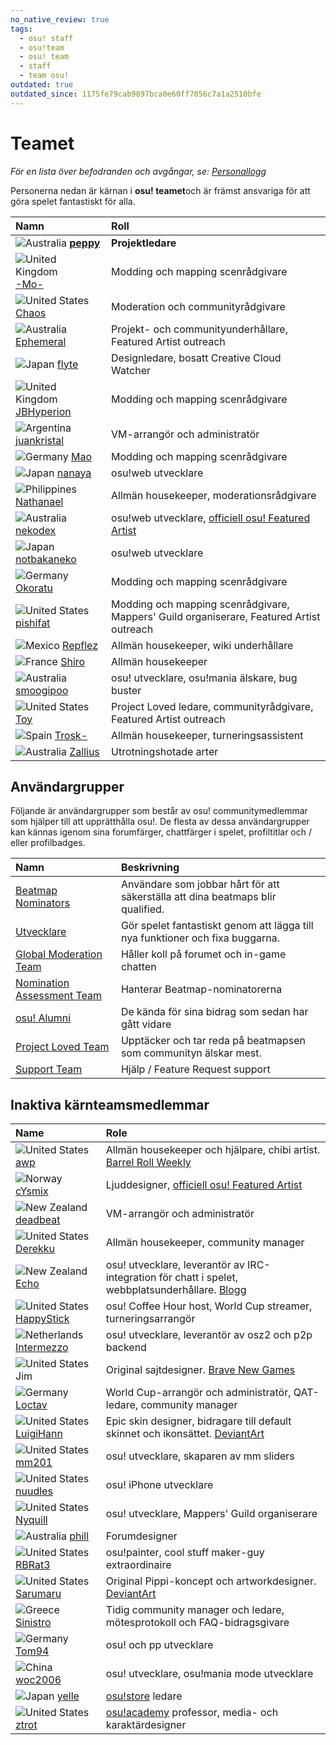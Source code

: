 ```yaml
---
no_native_review: true
tags:
  - osu! staff
  - osu!team
  - osu! team
  - staff
  - team osu!
outdated: true
outdated_since: 1175fe79cab9897bca0e60ff7056c7a1a2510bfe
---
```


# Teamet

*För en lista över befodranden och avgångar, se: [Personallogg](/wiki/Staff_Log)*

Personerna nedan är kärnan i **osu! teamet**och är främst ansvariga för att göra spelet fantastiskt för alla.

| Namn | Roll<!-- TODO: "Featured Artist outreach" isn't a role but I'm not sure how to write it as one... --> |
| :-- | :-- |
| ![][flag_AU] **[peppy](https://osu.ppy.sh/users/2)** | **Projektledare** |
| ![][flag_GB] [-Mo-](https://osu.ppy.sh/users/2202163) | Modding och mapping scenrådgivare |
| ![][flag_US] [Chaos](https://osu.ppy.sh/users/2628870) | Moderation och communityrådgivare |
| ![][flag_AU] [Ephemeral](https://osu.ppy.sh/users/102335) | Projekt- och communityunderhållare, Featured Artist outreach |
| ![][flag_JP] [flyte](https://osu.ppy.sh/users/3103765) | Designledare, bosatt Creative Cloud Watcher |
| ![][flag_GB] [JBHyperion](https://osu.ppy.sh/users/4879508) | Modding och mapping scenrådgivare |
| ![][flag_AR] [juankristal](https://osu.ppy.sh/users/443656) | VM-arrangör och administratör |
| ![][flag_DE] [Mao](https://osu.ppy.sh/users/2204515) | Modding och mapping scenrådgivare |
| ![][flag_JP] [nanaya](https://osu.ppy.sh/users/2387883) | osu!web utvecklare |
| ![][flag_PH] [Nathanael](https://osu.ppy.sh/users/2295078) | Allmän housekeeper, moderationsrådgivare |
| ![][flag_AU] [nekodex](https://osu.ppy.sh/users/102) | osu!web utvecklare, [officiell osu! Featured Artist](https://osu.ppy.sh/beatmaps/artists/1) |
| ![][flag_JP] [notbakaneko](https://osu.ppy.sh/users/10751776) | osu!web utvecklare |
| ![][flag_DE] [Okoratu](https://osu.ppy.sh/users/1623405) | Modding och mapping scenrådgivare |
| ![][flag_US] [pishifat](https://osu.ppy.sh/users/3178418) | Modding och mapping scenrådgivare, Mappers' Guild organiserare, Featured Artist outreach |
| ![][flag_MX] [Repflez](https://osu.ppy.sh/users/201392) | Allmän housekeeper, wiki underhållare |
| ![][flag_FR] [Shiro](https://osu.ppy.sh/users/113005) | Allmän housekeeper |
| ![][flag_AU] [smoogipoo](https://osu.ppy.sh/users/1040328) | osu! utvecklare, osu!mania älskare, bug buster |
| ![][flag_US] [Toy](https://osu.ppy.sh/users/2757689) | Project Loved ledare, communityrådgivare, Featured Artist outreach |
| ![][flag_ES] [Trosk-](https://osu.ppy.sh/users/3469385) | Allmän housekeeper, turneringsassistent |
| ![][flag_AU] [Zallius](https://osu.ppy.sh/users/55) | Utrotningshotade arter |

## Användargrupper

Följande är användargrupper som består av osu! communitymedlemmar som hjälper till att upprätthålla osu!. De flesta av dessa användargrupper kan kännas igenom sina forumfärger, chattfärger i spelet, profiltitlar och / eller profilbadges.

| Namn | Beskrivning |
| :-- | :-- |
| [Beatmap Nominators](Beatmap_Nominators) | Användare som jobbar hårt för att säkerställa att dina beatmaps blir qualified. |
| [Utvecklare](Developers) | Gör spelet fantastiskt genom att lägga till nya funktioner och fixa buggarna. |
| [Global Moderation Team](Global_Moderation_Team) | Håller koll på forumet och in-game chatten |
| [Nomination Assessment Team](Nomination_Assessment_Team) | Hanterar Beatmap-nominatorerna |
| [osu! Alumni](osu!_Alumni) | De kända för sina bidrag som sedan har gått vidare |
| [Project Loved Team](Project_Loved_Team) | Upptäcker och tar reda på beatmapsen som communityn älskar mest. |
| [Support Team](Support_Team) | Hjälp / Feature Request support |

## Inaktiva kärnteamsmedlemmar

| Name | Role |
| :-- | :-- |
| ![][flag_US] [awp](https://osu.ppy.sh/users/2650) | Allmän housekeeper och hjälpare, chibi artist. [Barrel Roll Weekly](http://brw.twinkfish.com/) |
| ![][flag_NO] [cYsmix](https://osu.ppy.sh/users/272870) | Ljuddesigner, [officiell osu! Featured Artist](https://osu.ppy.sh/beatmaps/artists/2) |
| ![][flag_NZ] [deadbeat](https://osu.ppy.sh/users/128370) | VM-arrangör och administratör |
| ![][flag_US] [Derekku](https://osu.ppy.sh/users/91341) | Allmän housekeeper, community manager |
| ![][flag_NZ] [Echo](https://osu.ppy.sh/users/431) | osu! utvecklare, leverantör av IRC-integration för chatt i spelet, webbplatsunderhållare. [Blogg](http://blog.echo.sh/) |
| ![][flag_US] [HappyStick](https://osu.ppy.sh/users/256802) | osu! Coffee Hour host, World Cup streamer, turneringsarrangör |
| ![][flag_NL] [Intermezzo](https://osu.ppy.sh/users/136842) | osu! utvecklare, leverantör av osz2 och p2p backend |
| ![][flag_US] Jim | Original sajtdesigner. [Brave New Games](http://www.bravegamer.com/) |
| ![][flag_DE] [Loctav](https://osu.ppy.sh/users/71366) | World Cup-arrangör och administratör, QAT-ledare, community manager |
| ![][flag_US] [LuigiHann](https://osu.ppy.sh/users/1079) | Epic skin designer, bidragare till default skinnet och ikonsättet. [DeviantArt](https://luigihann.deviantart.com/) |
| ![][flag_US] [mm201](https://osu.ppy.sh/users/30655) | osu! utvecklare, skaparen av mm sliders |
| ![][flag_US] [nuudles](https://osu.ppy.sh/users/21312) | osu! iPhone utvecklare |
| ![][flag_US] [Nyquill](https://osu.ppy.sh/users/682935) | osu! utvecklare, Mappers' Guild organiserare |
| ![][flag_AU] [phill](https://osu.ppy.sh/users/53) | Forumdesigner |
| ![][flag_US] [RBRat3](https://osu.ppy.sh/users/307202) | osu!painter, cool stuff maker-guy extraordinaire |
| ![][flag_US] [Sarumaru](https://osu.ppy.sh/users/9427) | Original Pippi-koncept och artworkdesigner. [DeviantArt](https://sarumaru.deviantart.com/) |
| ![][flag_GR] [Sinistro](https://osu.ppy.sh/users/5530) | Tidig community manager och ledare, mötesprotokoll och FAQ-bidragsgivare |
| ![][flag_DE] [Tom94](https://osu.ppy.sh/users/1857058) | osu! och pp utvecklare |
| ![][flag_CN] [woc2006](https://osu.ppy.sh/users/1105845) | osu! utvecklare, osu!mania mode utvecklare |
| ![][flag_JP] [yelle](https://osu.ppy.sh/users/4916903) | [osu!store](https://osu.ppy.sh/store/listing) ledare |
| ![][flag_US] [ztrot](https://osu.ppy.sh/users/6347) | [osu!academy](/wiki/osu!academy) professor, media- och karaktärdesigner |

[flag_AR]: /wiki/shared/flag/AR.gif "Argentina"
[flag_AU]: /wiki/shared/flag/AU.gif "Australia"
[flag_DE]: /wiki/shared/flag/DE.gif "Germany"
[flag_ES]: /wiki/shared/flag/ES.gif "Spain"
[flag_FR]: /wiki/shared/flag/FR.gif "France"
[flag_NZ]: /wiki/shared/flag/NZ.gif "New Zealand"
[flag_NL]: /wiki/shared/flag/NL.gif "Netherlands"
[flag_US]: /wiki/shared/flag/US.gif "United States"
[flag_NO]: /wiki/shared/flag/NO.gif "Norway"
[flag_PH]: /wiki/shared/flag/PH.gif "Philippines"
[flag_CN]: /wiki/shared/flag/CN.gif "China"
[flag_GR]: /wiki/shared/flag/GR.gif "Greece"
[flag_JP]: /wiki/shared/flag/JP.gif "Japan"
[flag_MX]: /wiki/shared/flag/MX.gif "Mexico"
[flag_GB]: /wiki/shared/flag/GB.gif "United Kingdom"
